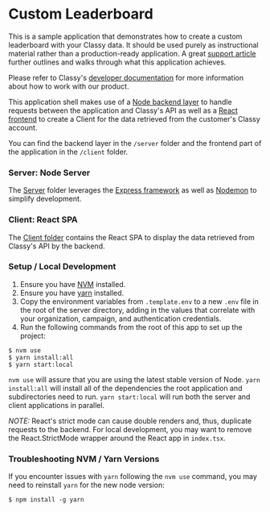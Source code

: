 # Custom Leaderboard

This is a sample application that demonstrates how to create a custom leaderboard with your Classy data. It should be used purely as instructional material rather than a production-ready application. A great [support article](https://support.classy.org/s/article/building-fundraising-leaderboards-with-the-classy-api) further outlines and walks through what this application achieves.

Please refer to Classy's [developer documentation](https://developers.classy.org/overview/welcome) for more information about how to work with our product.

This application shell makes use of a
[Node backend layer](https://nodejs.org/en) to handle requests between the application and Classy's API as well as a [React frontend](https://react.dev/) to create a Client for the data retrieved from the customer's Classy account.

You can find the backend layer in the
`/server` folder and the frontend part of the application in
the `/client` folder.

### Server: Node Server

The [Server](./server) folder leverages the [Express framework](https://expressjs.com/) as well as [Nodemon](https://nodemon.io/) to simplify development.

### Client: React SPA

The [Client folder](./client) contains the React SPA to display the data retrieved from Classy's API by the backend.

### Setup / Local Development

1. Ensure you have [NVM](https://github.com/nvm-sh/nvm) installed.
2. Ensure you have [yarn](https://yarnpkg.com/getting-started) installed.
3. Copy the environment variables from `.template.env` to a new `.env` file in the root of the server directory, adding in the values that correlate with your organization, campaign, and authentication credentials.
4. Run the following commands from the root of this app to set up the project:

```
$ nvm use
$ yarn install:all
$ yarn start:local
```

`nvm use` will assure that you are using the latest stable version of Node.
`yarn install:all` will install all of the dependencies the root application and subdirectories need to run.
`yarn start:local` will run both the server and client applications in parallel.

_NOTE:_
React's strict mode can cause double renders and, thus, duplicate requests to the backend. For local development, you may want to remove the React.StrictMode wrapper around the React app in `index.tsx`.

### Troubleshooting NVM / Yarn Versions

If you encounter issues with `yarn` following the `nvm use` command, you may need to reinstall `yarn` for the new node version:

```
$ npm install -g yarn
```
